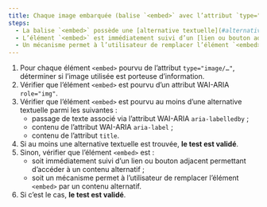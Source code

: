 ```yaml
---
title: Chaque image embarquée (balise `<embed>` avec l’attribut `type="image/…"`) [porteuse d’information](#image-porteuse-d-information), vérifie-t-elle une de ces conditions ?
steps:
  - La balise `<embed>` possède une [alternative textuelle](#alternative-textuelle-image) et un attribut `role="img"` ;
  - L’élément `<embed>` est immédiatement suivi d’un [lien ou bouton adjacent](#lien-ou-bouton-adjacent) permettant d’accéder à un [contenu alternatif](#contenu-alternatif) ;
  - Un mécanisme permet à l’utilisateur de remplacer l’élément `<embed>` par un [contenu alternatif](#contenu-alternatif).
---
```


1. Pour chaque élément `<embed>` pourvu de l’attribut `type="image/…"`, déterminer si l’image utilisée est porteuse d’information.
2. Vérifier que l’élément `<embed>` est pourvu d’un attribut WAI-ARIA `role="img"`.
3. Vérifier que l’élément `<embed>` est pourvu au moins d’une alternative textuelle parmi les suivantes :
   - passage de texte associé via l’attribut WAI-ARIA `aria-labelledby` ;
   - contenu de l’attribut WAI-ARIA `aria-label` ;
   - contenu de l’attribut `title`.
4. Si au moins une alternative textuelle est trouvée, **le test est validé**.
5. Sinon, vérifier que l’élément `<embed>` est :
   - soit immédiatement suivi d’un lien ou bouton adjacent permettant d’accéder à un contenu alternatif ;
   - soit un mécanisme permet à l’utilisateur de remplacer l’élément `<embed>` par un contenu alternatif.
6. Si c’est le cas, **le test est validé**.
